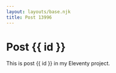 ```yaml
---
layout: layouts/base.njk
title: Post 13996
---
```


# Post {{ id }}

This is post {{ id }} in my Eleventy project.
